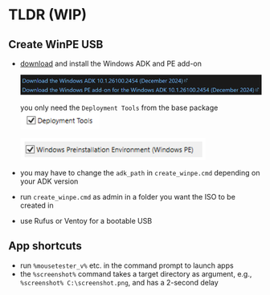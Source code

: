# TLDR (WIP)

## Create WinPE USB

- [download](https://learn.microsoft.com/en-us/windows-hardware/get-started/adk-install) and install the Windows ADK and PE add-on

  ![](images/adk_urls.png)

  you only need the `Deployment Tools` from the base package  
  ![](images/deployment_tools.png)

  ![](images/pe_addon.png)

- you may have to change the `adk_path` in `create_winpe.cmd` depending on your ADK version
- run `create_winpe.cmd` as admin in a folder you want the ISO to be created in
- use Rufus or Ventoy for a bootable USB

## App shortcuts

- run `%mousetester_v%` etc. in the command prompt to launch apps
- the `%screenshot%` command takes a target directory as argument, e.g., `%screenshot% C:\screenshot.png`, and has a 2-second delay
